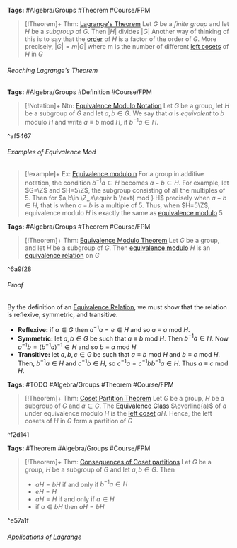 ---
---

**Tags:** #Algebra/Groups #Theorem #Course/FPM 

 > 
 > \[!Theorem\]+ Thm: [Lagrange's Theorem](Lagrange's%20Theorem.md)
 > Let $G$ be a *finite group* and let $H$ be a *subgroup* of $G$. Then $\lvert H \rvert$ divides $\lvert G \rvert$
 > Another way of thinking of this is to say that the [order](..\Individuals\Order%20of%20a%20Group.md#order-of-a-group) of $H$ is a factor of the order of $G$. More precisely, $\lvert G \rvert = m\lvert G \rvert$ where m is the number of different [left cosets](Coset.md) of $H$ in $G$

###### Reaching Lagrange's Theorem

**Tags:** #Algebra/Groups #Definition #Course/FPM 

 > 
 > \[!Notation\]+ Ntn: [Equivalence Modulo Notation](..\Individuals\Equivalence%20Modulo%20Notation.md)
 > Let $G$ be a group, let $H$ be a subgroup of $G$ and let $a,b\in G$. We say that $a$ is *equivalent* to $b$ modulo $H$ and write $a\equiv b$ mod $H$, if $b^{-1}a\in H$.

^af5467

###### Examples of Equivalence Mod

 > 
 > \[!example\]+ Ex: [Equivalence modulo n](..\Individuals\Equivalence%20Modulo%20Notation.md)
 > For a group in additive notation, the condition $b^{-1}a\in H$ becomes $a-b\in H$. For example, let $G=\Z$ and $H=5\Z$, the subgroup consisting of all the multiples of $5$. Then for $a,b\in \Z,,a\equiv b \text{ mod } H$ precisely when $a-b\in H$, that is when $a-b$ is a multiple of $5$.
 > Thus, when $H=5\Z$, equivalence modulo $H$ is exactly the same as [equivalence modulo](..\Individuals\Relation.md#574496) 5

**Tags:** #Algebra/Groups #Theorem #Course/FPM 

 > 
 > \[!Theorem\]+ Thm: [Equivalence Modulo Theorem](..\Individuals\Equivalence%20Modulo%20Theorem.md)
 > Let $G$ be a group, and let $H$ be a subgroup of $G$. Then [equivalence modulo](..\Individuals\Equivalence%20Modulo%20Notation.md) $H$ is an [equivalence relation](..\Individuals\Equivalence%20Relation.md) on $G$

^6a9f28

###### Proof

By the definition of an [Equivalence Relation](..\Individuals\Equivalence%20Relation.md), we must show that the relation is reflexive, symmetric, and transitive.

* **Reflexive:** if $a \in G$ then $a^{-1}a=e\in H$ and so $a\equiv a \text{ mod } H$.
* **Symmetric:** let $a,b\in G$ be such that $a\equiv b\text{ mod } H$. Then $b^{-1}a\in H$. Now $a^{-1}b=(b^{-1}a)^{-1}\in H$ and so $b\equiv a \text{ mod } H$
* **Transitive:** let $a,b,c\in G$ be such that $a \equiv b \text{ mod } H$ and $b\equiv c\text{ mod } H$. Then, $b^{-1}a\in H$ and $c^{-1}b\in H$, so $c^{-1}a=c^{-1}bb^{-1}a\in H$. Thus $a\equiv c \text{ mod } H$.

**Tags:** #TODO #Algebra/Groups #Theorem #Course/FPM 

 > 
 > \[!Theorem\]+ Thm: [Coset Partition Theorem](..\Individuals\Coset%20Partition%20Theorem.md)
 > Let $G$ be a group, $H$ be a subgroup of $G$ and $a\in G$. The [Equivalence Class](..\Individuals\Equivalence%20Class.md) $\overline{a}$ of $a$ under equivalence modulo $H$ is the [left coset](..\Individuals\Definition%20of%20a%20Coset.md) $aH$. Hence, the left cosets of $H$ in $G$ form a partition of $G$

^f2d141

**Tags:** #Theorem #Algebra/Groups #Course/FPM 

 > 
 > \[!Theorem\]+ Thm: [Consequences of Coset partitions](..\Individuals\Consequences%20of%20Coset%20partitions.md)
 > Let $G$ be a group, $H$ be a subgroup of $G$ and let $a,b\in G$. Then
 > 
 > * $aH=bH$ if and only if $b^{-1}a\in H$
 > * $eH=H$
 > * $aH=H$ if and only if $a\in H$
 > * if $a\in bH$ then $aH=bH$

^e57a1f

###### [Applications of Lagrange](..\Individuals\Applications%20of%20Lagrange.md)
